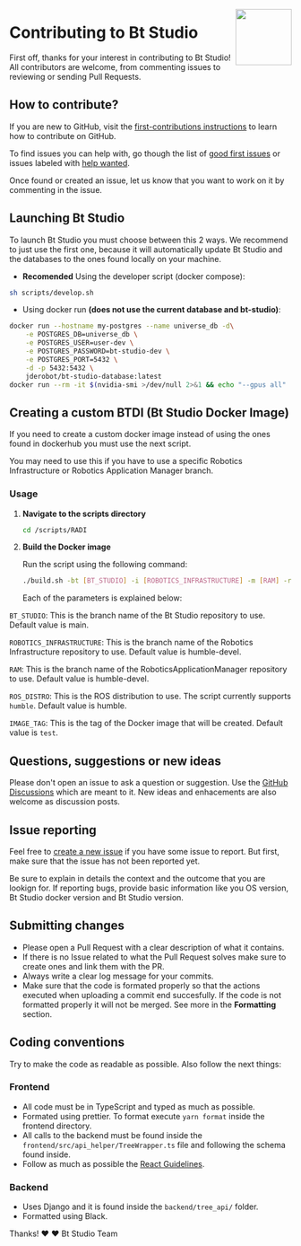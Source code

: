 <a href="https://mmg-ai.com/en/"><img src="https://jderobot.github.io/assets/images/logo.png" width="100 " align="right" /></a>

# Contributing to Bt Studio

First off, thanks for your interest in contributing to Bt Studio! All contributors are welcome, from commenting issues to reviewing or sending Pull Requests.

## How to contribute?

If you are new to GitHub, visit the [first-contributions instructions](https://github.com/firstcontributions/first-contributions/blob/master/README.md) to learn how to contribute on GitHub.

To find issues you can help with, go though the list of [good first issues](https://github.com/JdeRobot/bt-studio/issues?q=label%3A%22good+first+issue%22+is%3Aopen) or issues labeled with [help wanted](https://github.com/JdeRobot/bt-studio/issues?q=label%3A%22help+wanted%22+is%3Aopen).

Once found or created an issue, let us know that you want to work on it by commenting in the issue.

## Launching Bt Studio

To launch Bt Studio you must choose between this 2 ways. We recommend to just use the first one, because it will automatically update Bt Studio and the databases to the ones found locally on your machine.

* **Recomended** Using the developer script (docker compose):

```bash
sh scripts/develop.sh
```

* Using docker run **(does not use the current database and bt-studio)**:

```bash
docker run --hostname my-postgres --name universe_db -d\
    -e POSTGRES_DB=universe_db \
    -e POSTGRES_USER=user-dev \
    -e POSTGRES_PASSWORD=bt-studio-dev \
    -e POSTGRES_PORT=5432 \
    -d -p 5432:5432 \
    jderobot/bt-studio-database:latest
docker run --rm -it $(nvidia-smi >/dev/null 2>&1 && echo "--gpus all" || echo "") --device /dev/dri -p 6080:6080 -p 1108:1108 -p 7163:7163 -p 7164:7164 --link universe_db jderobot/bt-studio:latest
```

## Creating a custom BTDI (Bt Studio Docker Image)

If you need to create a custom docker image instead of using the ones found in dockerhub you must use the next script.

You may need to use this if you have to use a specific Robotics Infrastructure or Robotics Application Manager branch.

### Usage

1. **Navigate to the scripts directory**

    ```bash
    cd /scripts/RADI
    ```

2. **Build the Docker image**

    Run the script using the following command:

    ```bash
    ./build.sh -bt [BT_STUDIO] -i [ROBOTICS_INFRASTRUCTURE] -m [RAM] -r [ROS_DISTRO] -t [IMAGE_TAG]

    ```

    Each of the parameters is explained below:

`BT_STUDIO`: This is the branch name of the Bt Studio repository to use. Default value is main.

`ROBOTICS_INFRASTRUCTURE`: This is the branch name of the Robotics Infrastructure repository to use. Default value is humble-devel.

`RAM`: This is the branch name of the RoboticsApplicationManager repository to use. Default value is humble-devel.

`ROS_DISTRO`: This is the ROS distribution to use. The script currently supports `humble`. Default value is humble.

`IMAGE_TAG`: This is the tag of the Docker image that will be created. Default value is `test`.

## Questions, suggestions or new ideas

Please don't open an issue to ask a question or suggestion. Use the [GitHub Discussions](https://github.com/JdeRobot/bt-studio/discussions) which are meant to it. New ideas and enhacements are also welcome as discussion posts.

## Issue reporting

Feel free to [create a new issue](https://github.com/JdeRobot/bt-studio/issues/new) if you have some issue to report. But first, make sure that the issue has not been reported yet.

Be sure to explain in details the context and the outcome that you are lookign for. If reporting bugs, provide basic information like you OS version, Bt Studio docker version and Bt Studio version.


## Submitting changes

* Please open a Pull Request with a clear description of what it contains.
* If there is no Issue related to what the Pull Request solves make sure to create ones and link them with the PR.
* Always write a clear log message for your commits.
* Make sure that the code is formated properly so that the actions executed when uploading a commit end succesfully. If the code is not formatted properly it will not be merged. See more in the **Formatting** section.

## Coding conventions

Try to make the code as readable as possible. Also follow the next things:

### Frontend
  
* All code must be in TypeScript and typed as much as possible.
* Formated using prettier. To format execute `yarn format` inside the frontend directory.
* All calls to the backend must be found inside the `frontend/src/api_helper/TreeWrapper.ts` file and following the schema found inside.
* Follow as much as possible the [React Guidelines](https://react.dev/reference/rules).

### Backend

* Uses Django and it is found inside the `backend/tree_api/` folder.
* Formatted using Black.

Thanks! :heart: :heart:
Bt Studio Team
